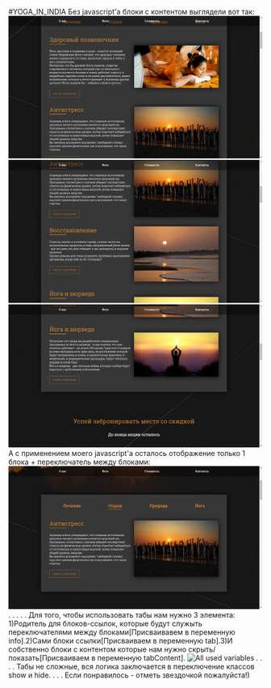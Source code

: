#YOGA_IN_INDIA
Без javascript'a блоки с контентом выглядели вот так:
![project image without js](https://github.com/ArthurSereda/tabs-on-native-js/blob/master/1.jpg)
![project image without js](https://github.com/ArthurSereda/tabs-on-native-js/blob/master/2.jpg)
![project image without js](https://github.com/ArthurSereda/tabs-on-native-js/blob/master/3.jpg)
А с применением моего javascript'a осталось отображение только 1 блока + переключатель между блоками:
![project image with js](https://github.com/ArthurSereda/tabs-on-native-js/blob/master/4.jpg)
.
.
.
.
.
Для того, чтобы использовать табы нам нужно 3 элемента: 1)Родитель для блоков-ссылок, которые будут служыть переключателями между блоками[Присваивавем в переменную info].2)Сами блоки ссылки[Присваиваем в переменную tab].3)И  собственно блоки с контентом которые нам нужно скрыть/показать[Присваиваем в переменную tabContent].
![All used variables](https://github.com/ArthurSereda/tabs-on-native-js)
.
.
.
.
Табы не сложные, вся логика заключается в переключение классов show и hide.
.
.
.
Если понравилось - отметь звездочкой пожалуйста!)


